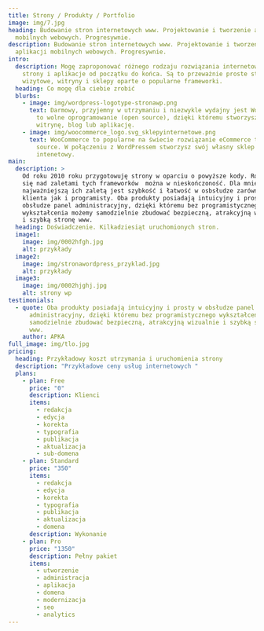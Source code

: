 ```yaml
---
title: Strony / Produkty / Portfolio
image: img/7.jpg
heading: Budowanie stron internetowych www. Projektowanie i tworzenie aplikacji
  mobilnych webowych. Progresywnie.
description: Budowanie stron internetowych www. Projektowanie i tworzenie
  aplikacji mobilnych webowych. Progresywnie.
intro:
  description: Mogę zaproponować różnego rodzaju rozwiązania internetowe. Buduję
    strony i aplikacje od początku do końca. Są to przeważnie proste strony
    wizytowe, witryny i sklepy oparte o popularne frameworki.
  heading: Co mogę dla ciebie zrobić
  blurbs:
    - image: img/wordpress-logotype-stronawp.png
      text: Darmowy, przyjemny w utrzymaniu i niezwykle wydajny jest WordPress. Jest
        to wolne oprogramowanie (open source), dzięki któremu stworzysz piękną
        witrynę, blog lub aplikację.
    - image: img/woocommerce_logo.svg_sklepyinternetowe.png
      text: WooCommerce to popularne na świecie rozwiązanie eCommerce też typu open
        source. W połączeniu z WordPressem stworzysz swój własny sklep
        intenetowy.
main:
  description: >
    Od roku 2010 roku przygotowuję strony w oparciu o powyższe kody. Rozpisywać
    się nad zaletami tych frameworków  można w nieskończoność. Dla mnie
    najważniejszą ich zaletą jest szybkość i łatwość w osbsłudze zarówno dla
    klienta jak i programisty. Oba produkty posiadają intuicyjny i prosty w
    obsłudze panel administracyjny, dzięki któremu bez programistycznego
    wykształcenia możemy samodzielnie zbudować bezpieczną, atrakcyjną wizualnie
    i szybką stronę www.
  heading: Doświadczenie. Kilkadziesiąt uruchomionych stron.
  image1:
    image: img/0002hfgh.jpg
    alt: przykłady
  image2:
    image: img/stronawordpress_przyklad.jpg
    alt: przykłady
  image3:
    image: img/0002hjghj.jpg
    alt: strony wp
testimonials:
  - quote: Oba produkty posiadają intuicyjny i prosty w obsłudze panel
      administracyjny, dzięki któremu bez programistycznego wykształcenia możemy
      samodzielnie zbudować bezpieczną, atrakcyjną wizualnie i szybką stronę
      www.
    author: APKA
full_image: img/tlo.jpg
pricing:
  heading: Przykładowy koszt utrzymania i uruchomienia strony
  description: "Przykładowe ceny usług internetowych "
  plans:
    - plan: Free
      price: "0"
      description: Klienci
      items:
        - redakcja
        - edycja
        - korekta
        - typografia
        - publikacja
        - aktualizacja
        - sub-domena
    - plan: Standard
      price: "350"
      items:
        - redakcja
        - edycja
        - korekta
        - typografia
        - publikacja
        - aktualizacja
        - domena
      description: Wykonanie
    - plan: Pro
      price: "1350"
      description: Pełny pakiet
      items:
        - utworzenie
        - administracja
        - aplikacja
        - domena
        - modernizacja
        - seo
        - analytics
---
```

